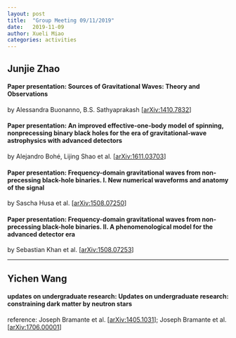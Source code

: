 ```yaml
---
layout: post
title:  "Group Meeting 09/11/2019"
date:   2019-11-09
author: Xueli Miao
categories: activities
---
```




## Junjie Zhao

#### Paper presentation: Sources of Gravitational Waves: Theory and Observations

by Alessandra Buonanno, B.S. Sathyaprakash [[arXiv:1410.7832](https://arxiv.org/abs/1410.7832)]

#### Paper presentation: An improved effective-one-body model of spinning, nonprecessing binary black holes for the era of gravitational-wave astrophysics with advanced detectors

by Alejandro Bohé, Lijing Shao et al. [[arXiv:1611.03703](https://arxiv.org/abs/1611.03703)]

#### Paper presentation: Frequency-domain gravitational waves from non-precessing black-hole binaries. I. New numerical waveforms and anatomy of the signal

by Sascha Husa et al. [[arXiv:1508.07250](https://arxiv.org/abs/1508.07250)]

#### Paper presentation: Frequency-domain gravitational waves from non-precessing black-hole binaries. II. A phenomenological model for the advanced detector era

by Sebastian Khan et al. [[arXiv:1508.07253](https://arxiv.org/abs/1508.07253)]

---

## Yichen Wang

#### updates on undergraduate research: Updates on undergraduate research: constraining dark matter by neutron stars

reference: Joseph Bramante et al. [[arXiv:1405.1031](https://arxiv.org/abs/1405.1031)]; Joseph Bramante et al. [[arXiv:1706.00001](https://arxiv.org/abs/1706.00001)]
